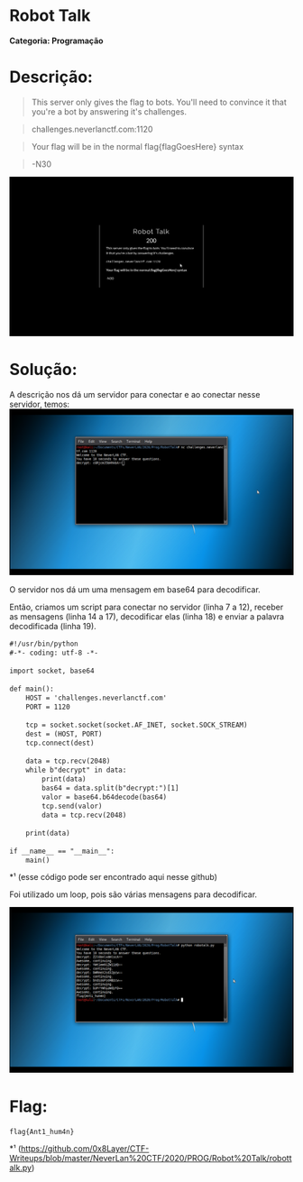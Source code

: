 # Robot Talk

**Categoria: Programação**

# Descrição:
>This server only gives the flag to bots. You'll need to convince it that you're a bot by answering it's challenges.

>challenges.neverlanctf.com:1120

>Your flag will be in the normal flag{flagGoesHere} syntax

 >   -N30


![RobotTalk - Chall](robottalk_chall.png)

# Solução:
A descrição nos dá um servidor para conectar e ao conectar nesse servidor, temos:
![RobotTalk - Servidor](robottalk_1.png)

O servidor nos dá um uma mensagem em base64 para decodificar.

Então, criamos um script para conectar no servidor (linha 7 a 12), receber as mensagens (linha 14 a 17), decodificar elas (linha 18) e enviar a palavra decodificada (linha 19).

```
#!/usr/bin/python
#-*- coding: utf-8 -*-

import socket, base64

def main():
	HOST = 'challenges.neverlanctf.com'
	PORT = 1120

	tcp = socket.socket(socket.AF_INET, socket.SOCK_STREAM)
	dest = (HOST, PORT)
	tcp.connect(dest)

	data = tcp.recv(2048)
	while b"decrypt" in data:
		print(data)
		bas64 = data.split(b"decrypt:")[1]
		valor = base64.b64decode(bas64)
		tcp.send(valor)
		data = tcp.recv(2048)

	print(data)

if __name__ == "__main__":
	main()
```
*¹ (esse código pode ser encontrado aqui nesse github)

Foi utilizado um loop, pois são várias mensagens para decodificar.

![RobotTalk - Flag](robottalk_2.png)

# Flag:
```flag{Ant1_hum4n}```

*¹ (https://github.com/0x8Layer/CTF-Writeups/blob/master/NeverLan%20CTF/2020/PROG/Robot%20Talk/robottalk.py)
